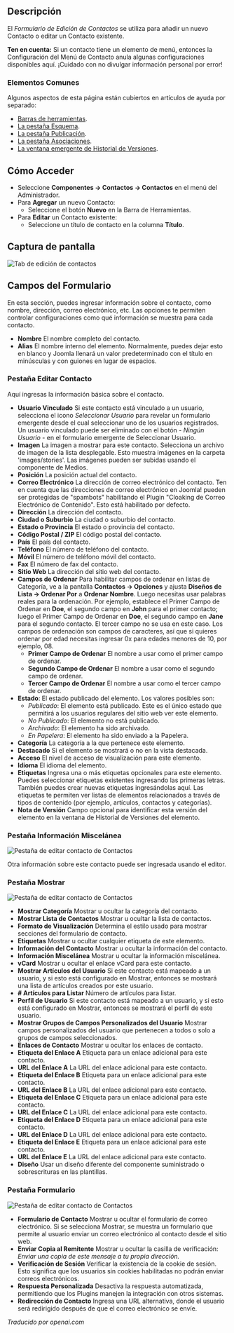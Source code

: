 <!-- Filename: Help4.x:Contacts:_New_or_Edit  / Display title: Contacts : Modifier  -->

## Descripción

El *Formulario de Edición de Contactos* se utiliza para añadir un nuevo Contacto o editar un Contacto existente.

**Ten en cuenta:** Si un contacto tiene un elemento de menú, entonces la Configuración del Menú de Contacto
anula algunas configuraciones disponibles aquí. ¡Cuidado con no
divulgar información personal por error!

### Elementos Comunes

Algunos aspectos de esta página están cubiertos en artículos de ayuda por separado:

* [Barras de herramientas](jdocmanual?article=help/common-elements/toolbars).
* [La pestaña Esquema](jdocmanual?article=help/common-elements/edit-schema).
* [La pestaña Publicación](jdocmanual?article=help/common-elements/edit-publishing).
* [La pestaña Asociaciones](jdocmanual?article=help/common-elements/edit-associations).
* [La ventana emergente de Historial de Versiones](jdocmanual?article=help/common-elements/edit-version-history).

## Cómo Acceder

- Seleccione **Componentes → Contactos → Contactos** en el menú del Administrador.
- Para **Agregar** un nuevo Contacto:
  - Seleccione el botón **Nuevo** en la Barra de Herramientas.
- Para **Editar** un Contacto existente:
  - Seleccione un título de contacto en la columna **Título**.

## Captura de pantalla

![Tab de edición de contactos](../../../es/images/contacts/contacts-edit-contact-tab.png)

## Campos del Formulario

En esta sección, puedes ingresar información sobre el contacto, como
nombre, dirección, correo electrónico, etc. Las opciones te permiten controlar
configuraciones como qué información se muestra para cada contacto.

- **Nombre** El nombre completo del contacto.
- **Alias** El nombre interno del elemento. Normalmente, puedes dejar esto
  en blanco y Joomla llenará un valor predeterminado con el título en minúsculas y
  con guiones en lugar de espacios.

### Pestaña Editar Contacto

Aquí ingresas la información básica sobre el contacto.

- **Usuario Vinculado** Si este contacto está vinculado a un usuario, selecciona el icono *Seleccionar Usuario*
  para revelar un formulario emergente desde el cual seleccionar uno de los usuarios registrados.
  Un usuario vinculado puede ser eliminado con el botón *- Ningún Usuario -* en el 
  formulario emergente de Seleccionar Usuario.
- **Imagen** La imagen a mostrar para este contacto. Selecciona un archivo de imagen
  de la lista desplegable. Esto muestra imágenes en la carpeta 'images/stories'.
  Las imágenes pueden ser subidas usando el componente de Medios.
- **Posición** La posición actual del contacto.
- **Correo Electrónico** La dirección de correo electrónico del contacto. Ten en cuenta que las direcciones de correo electrónico
  en Joomla! pueden ser protegidas de "spambots" habilitando el Plugin "Cloaking de Correo Electrónico de Contenido".
  Esto está habilitado por defecto.
- **Dirección** La dirección del contacto.
- **Ciudad o Suburbio** La ciudad o suburbio del contacto.
- **Estado o Provincia** El estado o provincia del contacto.
- **Código Postal / ZIP** El código postal del contacto.
- **País** El país del contacto.
- **Teléfono** El número de teléfono del contacto.
- **Móvil** El número de teléfono móvil del contacto.
- **Fax** El número de fax del contacto.
- **Sitio Web** La dirección del sitio web del contacto.
- **Campos de Ordenar** Para habilitar campos de ordenar en listas de Categoría, ve a la
  pantalla **Contactos → Opciones** y ajusta **Diseños de Lista → Ordenar Por** 
  a **Ordenar Nombre**. Luego necesitas usar palabras reales para la ordenación.
  Por ejemplo, establece el Primer Campo de Ordenar en **Doe**, el segundo campo en **John**
  para el primer contacto; luego el Primer Campo de Ordenar en **Doe**, el segundo campo
  en **Jane** para el segundo contacto. El tercer campo no se usa en
  este caso. Los campos de ordenación son campos de caracteres, así que si quieres ordenar
  por edad necesitas ingresar 0x para edades menores de 10, por ejemplo, 08.
  - **Primer Campo de Ordenar** El nombre a usar como el primer campo de ordenar.
  - **Segundo Campo de Ordenar** El nombre a usar como el segundo campo de ordenar.
  - **Tercer Campo de Ordenar** El nombre a usar como el tercer campo de ordenar.
- **Estado**: El estado publicado del elemento. Los valores posibles son:
  - *Publicado*: El elemento está publicado. Este es el único estado que permitirá
    a los usuarios regulares del sitio web ver este elemento.
  - *No Publicado*: El elemento no está publicado.
  - *Archivado*: El elemento ha sido archivado.
  - *En Papelera*: El elemento ha sido enviado a la Papelera.
- **Categoría** La categoría a la que pertenece este elemento.
- **Destacado** Si el elemento se mostrará o no en la vista destacada.
- **Acceso** El nivel de acceso de visualización para este elemento.
- **Idioma** El idioma del elemento.
- **Etiquetas** Ingresa una o más etiquetas opcionales para este elemento. Puedes
  seleccionar etiquetas existentes ingresando las primeras letras. También
  puedes crear nuevas etiquetas ingresándolas aquí. Las etiquetas te permiten ver
  listas de elementos relacionados a través de tipos de contenido (por ejemplo, artículos,
  contactos y categorías).
- **Nota de Versión** Campo opcional para identificar esta versión del elemento
  en la ventana de Historial de Versiones del elemento.

### Pestaña Información Miscelánea

![Pestaña de editar contacto de Contactos](../../../es/images/contacts/contacts-edit-miscellaneous-tab.png)

Otra información sobre este contacto puede ser ingresada usando el editor.

### Pestaña Mostrar

![Pestaña de editar contacto de Contactos](../../../es/images/contacts/contacts-edit-display-tab.png)

- **Mostrar Categoría** Mostrar u ocultar la categoría del contacto.
- **Mostrar Lista de Contactos** Mostrar u ocultar la lista de contactos.
- **Formato de Visualización** Determina el estilo usado para mostrar secciones del formulario de contacto.
- **Etiquetas** Mostrar u ocultar cualquier etiqueta de este elemento.
- **Información del Contacto** Mostrar u ocultar la información del contacto.
- **Información Miscelánea** Mostrar u ocultar la información miscelánea.
- **vCard** Mostrar u ocultar el enlace vCard para este contacto.
- **Mostrar Artículos del Usuario** Si este contacto está mapeado a un usuario, y si
  esto está configurado en Mostrar, entonces se mostrará una lista de artículos creados por este usuario.
- **\# Artículos para Listar** Número de artículos para listar.
- **Perfil de Usuario** Si este contacto está mapeado a un usuario, y si esto
  está configurado en Mostrar, entonces se mostrará el perfil de este usuario.
- **Mostrar Grupos de Campos Personalizados del Usuario** Mostrar campos personalizados del usuario que
  pertenecen a todos o solo a grupos de campos seleccionados.
- **Enlaces de Contacto** Mostrar u ocultar los enlaces de contacto.
- **Etiqueta del Enlace A** Etiqueta para un enlace adicional para este contacto.
- **URL del Enlace A** La URL del enlace adicional para este contacto.
- **Etiqueta del Enlace B** Etiqueta para un enlace adicional para este contacto.
- **URL del Enlace B** La URL del enlace adicional para este contacto.
- **Etiqueta del Enlace C** Etiqueta para un enlace adicional para este contacto.
- **URL del Enlace C** La URL del enlace adicional para este contacto.
- **Etiqueta del Enlace D** Etiqueta para un enlace adicional para este contacto.
- **URL del Enlace D** La URL del enlace adicional para este contacto.
- **Etiqueta del Enlace E** Etiqueta para un enlace adicional para este contacto.
- **URL del Enlace E** La URL del enlace adicional para este contacto.
- **Diseño** Usar un diseño diferente del componente suministrado o
  sobrescrituras en las plantillas.

### Pestaña Formulario

![Pestaña de editar contacto de Contactos](../../../es/images/contacts/contacts-edit-form-tab.png)

- **Formulario de Contacto** Mostrar u ocultar el formulario de correo electrónico. Si se selecciona Mostrar, se
  muestra un formulario que permite al usuario enviar un correo electrónico al
  contacto desde el sitio web.
- **Enviar Copia al Remitente** Mostrar u ocultar la casilla de verificación: 
  *Enviar una copia de este mensaje a tu propia dirección.*
- **Verificación de Sesión** Verificar la existencia de la cookie de sesión. Esto
  significa que los usuarios sin cookies habilitadas no podrán enviar
  correos electrónicos.
- **Respuesta Personalizada** Desactiva la respuesta automatizada, permitiendo que los Plugins
  manejen la integración con otros sistemas.
- **Redirección de Contacto** Ingresa una URL alternativa, donde el usuario será
  redirigido después de que el correo electrónico se envíe.

*Traducido por openai.com*


